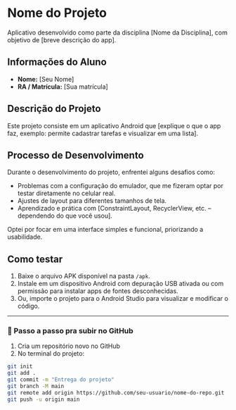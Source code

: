 # Nome do Projeto

Aplicativo desenvolvido como parte da disciplina [Nome da Disciplina], com objetivo de [breve descrição do app].

## Informações do Aluno
- **Nome:** [Seu Nome]
- **RA / Matrícula:** [Sua matrícula]

## Descrição do Projeto
Este projeto consiste em um aplicativo Android que [explique o que o app faz, exemplo: permite cadastrar tarefas e visualizar em uma lista].

## Processo de Desenvolvimento
Durante o desenvolvimento do projeto, enfrentei alguns desafios como:

- Problemas com a configuração do emulador, que me fizeram optar por testar diretamente no celular real.
- Ajustes de layout para diferentes tamanhos de tela.
- Aprendizado e prática com [ConstraintLayout, RecyclerView, etc. – dependendo do que você usou].

Optei por focar em uma interface simples e funcional, priorizando a usabilidade.

## Como testar
1. Baixe o arquivo APK disponível na pasta `/apk`.
2. Instale em um dispositivo Android com depuração USB ativada ou com permissão para instalar apps de fontes desconhecidas.
3. Ou, importe o projeto para o Android Studio para visualizar e modificar o código.

---

### 🚀 Passo a passo pra subir no GitHub

1. Cria um repositório novo no GitHub
2. No terminal do projeto:
```bash
git init
git add .
git commit -m "Entrega do projeto"
git branch -M main
git remote add origin https://github.com/seu-usuario/nome-do-repo.git
git push -u origin main
